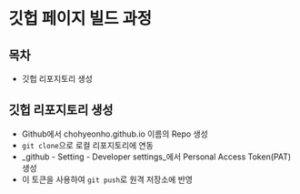 # 깃헙 페이지 빌드 과정

## 목차
- 깃헙 리포지토리 생성

## 깃헙 리포지토리 생성

- Github에서 chohyeonho.github.io 이름의 Repo 생성
- `git clone`으로 로컬 리포지토리에 연동
- _github - Setting - Developer settings_에서 Personal Access Token(PAT) 생성
- 이 토큰을 사용하여 `git push`로 원격 저장소에 반영